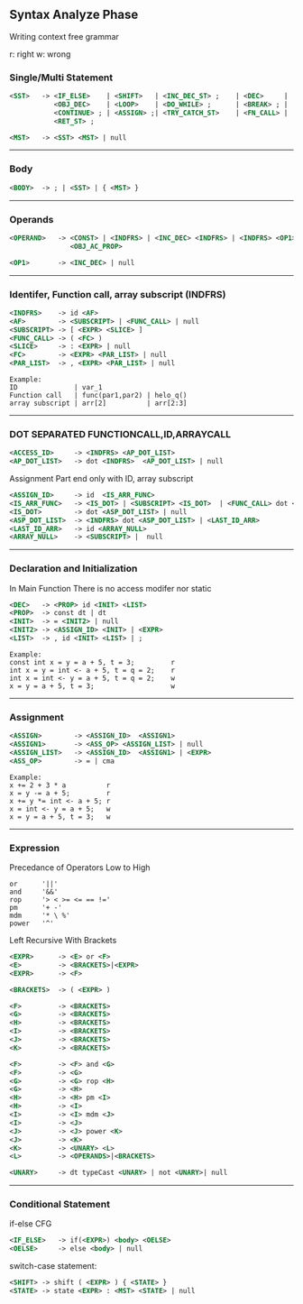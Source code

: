 ## Syntax Analyze Phase

Writing context free grammar

r: right
w: wrong




### Single/Multi Statement
```xml
<SST>   -> <IF_ELSE>    | <SHIFT>   | <INC_DEC_ST> ;    | <DEC>     |  
           <OBJ_DEC>    | <LOOP>    | <DO_WHILE> ;      | <BREAK> ; | 
           <CONTINUE> ; | <ASSIGN> ;| <TRY_CATCH_ST>    | <FN_CALL> | 
           <RET_ST> ;

<MST>   -> <SST> <MST> | null 
```
<hr>



### Body
```xml
<BODY>  -> ; | <SST> | { <MST> }
```
<hr>




### Operands
```xml
<OPERAND>   -> <CONST> | <INDFRS> | <INC_DEC> <INDFRS> | <INDFRS> <OP1> | 
               <OBJ_AC_PROP>

<OP1>       -> <INC_DEC> | null
```
<hr>





### Identifer, Function call, array subscript (INDFRS)
```xml
<INDFRS>    -> id <AF>
<AF>        -> <SUBSCRIPT> | <FUNC_CALL> | null
<SUBSCRIPT> -> [ <EXPR> <SLICE> ]
<FUNC_CALL> -> ( <FC> )
<SLICE>     -> : <EXPR> | null
<FC>        -> <EXPR> <PAR_LIST> | null
<PAR_LIST>  -> , <EXPR> <PAR_LIST> | null
```
```
Example:
ID              | var_1 
Function call   | func(par1,par2) | helo_q()
array subscript | arr[2]          | arr[2:3]
```
<hr>




### DOT SEPARATED FUNCTIONCALL,ID,ARRAYCALL

```xml
<ACCESS_ID>     -> <INDFRS> <AP_DOT_LIST>
<AP_DOT_LIST>   -> dot <INDFRS>  <AP_DOT_LIST> | null
```

Assignment Part  end only with ID, array subscript
```xml
<ASSIGN_ID>     -> id  <IS_ARR_FUNC> 
<IS_ARR_FUNC>   -> <IS_DOT> | <SUBSCRIPT> <IS_DOT>  | <FUNC_CALL> dot <ASP_DOT_LIST>
<IS_DOT>        -> dot <ASP_DOT_LIST> | null
<ASP_DOT_LIST>  -> <INDFRS> dot <ASP_DOT_LIST> | <LAST_ID_ARR>
<LAST_ID_ARR>   -> id <ARRAY_NULL>
<ARRAY_NULL>    -> <SUBSCRIPT> |  null
```
<hr>




### Declaration and Initialization

In Main Function
There is no access modifer nor static

```xml
<DEC>   -> <PROP> id <INIT> <LIST>
<PROP>  -> const dt | dt
<INIT>  -> = <INIT2> | null
<INIT2> -> <ASSIGN_ID> <INIT> | <EXPR>
<LIST>  -> , id <INIT> <LIST> | ;
```

```
Example:
const int x = y = a + 5, t = 3;         r
int x = y = int <- a + 5, t = q = 2;    r
int x = int <- y = a + 5, t = q = 2;    w
x = y = a + 5, t = 3;                   w
```
<hr>




### Assignment
```xml
<ASSIGN>        -> <ASSIGN_ID>  <ASSIGN1>  
<ASSIGN1>       -> <ASS_OP> <ASSIGN_LIST> | null 
<ASSIGN_LIST>   -> <ASSIGN_ID>  <ASSIGN1> | <EXPR> 
<ASS_OP>        -> = | cma
```

```
Example:
x += 2 + 3 * a          r
x = y -= a + 5;         r
x += y *= int <- a + 5; r
x = int <- y = a + 5;   w
x = y = a + 5, t = 3;   w
```
<hr>




### Expression

Precedance of Operators Low to High
```
or      '||'
and     '&&'
rop     '> < >= <= == !='
pm      '+ -' 
mdm     '* \ %' 
power   '^'
```

Left Recursive 
With Brackets
```xml
<EXPR>      -> <E> or <F>
<E>         -> <BRACKETS>|<EXPR>
<EXPR>      -> <F>

<BRACKETS>  -> ( <EXPR> )

<F>         -> <BRACKETS>
<G>         -> <BRACKETS>
<H>         -> <BRACKETS>
<I>         -> <BRACKETS>
<J>         -> <BRACKETS>
<K>         -> <BRACKETS>

<F>         -> <F> and <G>
<F>         -> <G>
<G>         -> <G> rop <H>
<G>         -> <H>
<H>         -> <H> pm <I>
<H>         -> <I>
<I>         -> <I> mdm <J>
<I>         -> <J>
<J>         -> <J> power <K>
<J>         -> <K>
<K>         -> <UNARY> <L>
<L>         -> <OPERANDS>|<BRACKETS>

<UNARY>     -> dt typeCast <UNARY> | not <UNARY>| null
```
<hr>




### Conditional Statement

if-else CFG
```xml
<IF_ELSE>   -> if(<EXPR>) <body> <OELSE>
<OELSE>     -> else <body> | null
```

switch-case statement:
```xml
<SHIFT> -> shift ( <EXPR> ) { <STATE> }
<STATE> -> state <EXPR> : <MST> <STATE> | null
```
















